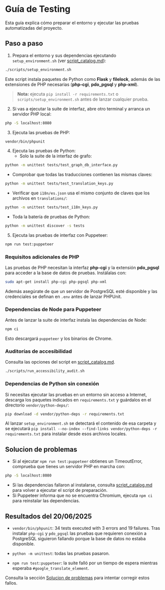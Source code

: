 # Guía de Testing

Esta guía explica cómo preparar el entorno y ejecutar las pruebas automatizadas del proyecto.

## Paso a paso

1. Prepara el entorno y sus dependencias ejecutando
   `setup_environment.sh` (ver
   [script_catalog.md](script_catalog.md)):

```bash
./scripts/setup_environment.sh
```
Este script instala paquetes de Python como **Flask** y **filelock**,
además de las extensiones de PHP necesarias (**php-cgi**, **pdo_pgsql** y
**php-xml**).
> **Nota:** ejecuta `pip install -r requirements.txt` o
> `scripts/setup_environment.sh` antes de lanzar cualquier prueba.

2. Si vas a ejecutar la suite de interfaz, abre otro terminal y arranca un servidor PHP local:

```bash
php -S localhost:8080
```

3. Ejecuta las pruebas de PHP:

```bash
vendor/bin/phpunit
```

4. Ejecuta las pruebas de Python:
   - Solo la suite de la interfaz de grafo:

```bash
python -m unittest tests/test_graph_db_interface.py
```

   - Comprobar que todas las traducciones contienen las mismas claves:

```bash
python -m unittest tests/test_translation_keys.py
```

   - Verificar que `i18n/es.json` usa el mismo conjunto de claves que los
     archivos en `translations/`:

```bash
python -m unittest tests/test_i18n_keys.py
```

- Toda la batería de pruebas de Python:

```bash
python -m unittest discover -s tests
```

5. Ejecuta las pruebas de interfaz con Puppeteer:

```bash
npm run test:puppeteer
```

### Requisitos adicionales de PHP

Las pruebas de PHP necesitan la interfaz **php-cgi** y la extensión
**pdo_pgsql** para acceder a la base de datos de pruebas. Instálalas con:

```bash
sudo apt-get install php-cgi php-pgsql php-xml
```

Además asegúrate de que un servidor de PostgreSQL esté disponible y las
credenciales se definan en `.env` antes de lanzar PHPUnit.

### Dependencias de Node para Puppeteer

Antes de lanzar la suite de interfaz instala las dependencias de Node:

```bash
npm ci
```

Esto descargará `puppeteer` y los binarios de Chrome.

### Auditorías de accesibilidad

Consulta las opciones del script en [script_catalog.md](script_catalog.md).

```bash
./scripts/run_accessibility_audit.sh
```

### Dependencias de Python sin conexión

Si necesitas ejecutar las pruebas en un entorno sin acceso a Internet, descarga
los paquetes indicados en `requirements.txt` y guárdalos en el directorio
`vendor/python-deps/`:

```bash
pip download -d vendor/python-deps -r requirements.txt
```

Al lanzar `setup_environment.sh` se detectará el contenido de esa carpeta y se
ejecutará `pip install --no-index --find-links vendor/python-deps -r
requirements.txt` para instalar desde esos archivos locales.

## Solucion de problemas

- Si al ejecutar `npm run test:puppeteer` obtienes un TimeoutError, comprueba que tienes un servidor PHP en marcha con:

```bash
php -S localhost:8080
```

- Si las dependencias fallaron al instalarse, consulta [script_catalog.md](script_catalog.md) para volver a ejecutar el script de preparación.
- Si Puppeteer informa que no se encuentra Chromium, ejecuta `npm ci` para reinstalar las dependencias.

## Resultados del 20/06/2025

- `vendor/bin/phpunit`: 34 tests executed with 3 errors and 19 failures. Tras instalar `php-cgi` y `pdo_pgsql` las pruebas que requieren conexión a PostgreSQL siguieron fallando porque la base de datos no estaba disponible.

- `python -m unittest`: todas las pruebas pasaron.

- `npm run test:puppeteer`: la suite falló por un tiempo de espera mientras esperaba `#google_translate_element`.

Consulta la sección [Solucion de problemas](#solucion-de-problemas) para intentar corregir estos fallos.
